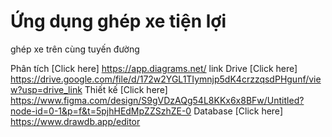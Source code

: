 # Ứng dụng ghép xe tiện lợi
ghép xe trên cùng tuyến đường

Phân tích [Click here] https://app.diagrams.net/
link Drive [Click here] https://drive.google.com/file/d/172w2YGL1TIymnjp5dK4crzzqsdPHgunf/view?usp=drive_link
Thiết kế [Click here] https://www.figma.com/design/S9gVDzAQg54L8KKx6x8BFw/Untitled?node-id=0-1&p=f&t=5pjhHEdMpZZSzhZE-0
Database [Click here] https://www.drawdb.app/editor
